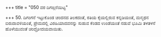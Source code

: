 +++
title = "050 ವರ ದಿಗಙ್ಗನೆಯಿಟ್ಟ"

+++
50. ದಿಗಂಗನೆ ಇಟ್ಟುಕೊಂಡ ಚಂದನದ ತಿಲಕದಂತೆ, ರತಿಯ ಕೈಯಲ್ಲಿರುವ ಕನ್ನಡಿಯಂತೆ, ಮನ್ಮಥನ ಬಿರುದಾವಳಿಯಂತೆ, ಪ್ರೇಮದಲ್ಲಿ ವಿರಹಿಯಾದವನನ್ನು ಸುಡುವ ಕೆಂಡದ ಉಂಡೆಯಂತೆ ನಡುವೆ ಭೂಮಿ ತಳತಳನೆ ಹೊಳೆಯುವಂತೆ ಚಂದ್ರೋದಯವಾಯಿತು.